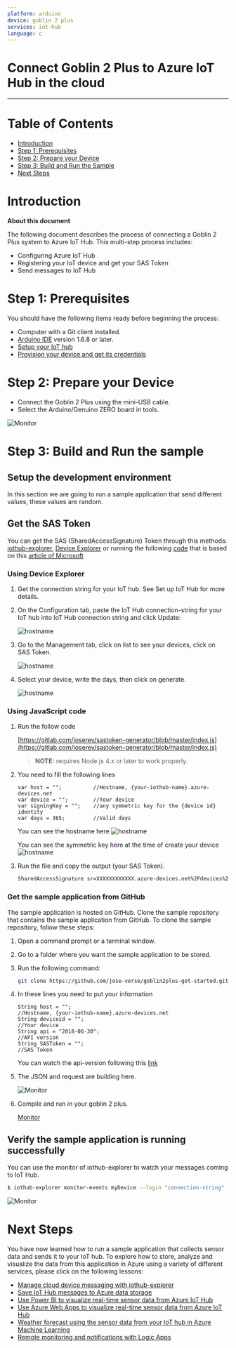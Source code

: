 ```yaml
---
platform: arduino
device: goblin 2 plus
services: iot-hub
language: c
---
```


# Connect Goblin 2 Plus to Azure IoT Hub in the cloud
---

# Table of Contents

-   [Introduction](#Introduction)
-   [Step 1: Prerequisites](#Step-1-Prerequisites)
-   [Step 2: Prepare your Device](#Step-2-PrepareDevice)
-   [Step 3: Build and Run the Sample](#Step-3-Build)
-   [Next Steps](#NextSteps)

<a name="Introduction"></a>
# Introduction

**About this document**

The following document describes the process of connecting a Goblin 2 Plus system to Azure IoT Hub. This multi-step process includes:
-   Configuring Azure IoT Hub
-   Registering your IoT device and get your SAS Token
-   Send messages to IoT Hub

<a name="Step-1-Prerequisites"></a>
# Step 1: Prerequisites

You should have the following items ready before beginning the process:
- Computer with a Git client installed.
- [Arduino IDE](https://www.arduino.cc/en/main/software) version 1.6.8 or later.
- [Setup your IoT hub](https://catalog.azureiotsolutions.com/docs?title=Azure/azure-iot-device-ecosystem/setup_iothub) 
- [Provision your device and get its credentials](https://github.com/Azure/azure-iot-device-ecosystem/blob/master/manage_iot_hub.md)

<a name="Step-2-PrepareDevice"></a>
# Step 2: Prepare your Device
-  Connect the Goblin 2 Plus using the mini-USB cable.
-  Select the Arduino/Genuino ZERO board in tools.

![Monitor](media/arduino_board.png)

<a name="Step-3-Build"></a>
# Step 3: Build and Run the sample

## Setup the development environment

In this section we are going to run a sample application that send different values, these values are random.

## Get the SAS Token

You can get the SAS (SharedAccessSignature) Token through this methods: [iothub-explorer](https://github.com/Azure/iothub-explorer), [Device Explorer](https://github.com/Azure/azure-iot-sdk-csharp/releases) or running the following [code](https://gitlab.com/joserey/sastoken-generator/blob/master/index.js) that is based on this [article of Microsoft](https://docs.microsoft.com/en-us/azure/iot-hub/iot-hub-devguide-security#security-tokens)

### Using Device Explorer

1. Get the connection string for your IoT hub. See Set up IoT Hub for more details.

1. On the Configuration tab, paste the IoT Hub connection-string for your IoT hub into IoT Hub connection string and click Update:

    ![hostname](media/dvsas_1.png)

1. Go to the Management tab, click on list to see your devices, click on SAS Token.

    ![hostname](media/dvsas_2.png)

1. Select your device, write the days, then click on generate.

    ![hostname](media/dvsas_3.png)

### Using JavaScript code

1. Run the follow code

    [https://gitlab.com/joserey/sastoken-generator/blob/master/index.js](https://gitlab.com/joserey/sastoken-generator/blob/master/index.js)

    > **NOTE:**
    > requires Node.js 4.x or later to work properly.

1. You need to fill the following lines

    ```
    var host = "";          //Hostname, {your-iothub-name}.azure-devices.net
    var device = "";        //Your device
    var signingKey = "";    //any symmetric key for the {device id} identity
    var days = 365;         //Valid days
    ```
    You can see the hostname here
    ![hostname](media/hostname.png)

    You can see the symmetric key here at the time of create your device
    ![hostname](media/symmetric_key.png)

1. Run the file and copy the output (your SAS Token).

    ```bash
    SharedAccessSignature sr=XXXXXXXXXXXX.azure-devices.net%2Fdevices%2FXXXXXXXXXXX&sig=XXXXXXXXXXXXXXXXXXXXXXXXXXXXXXXXXXXXXXXXXXXXX&se=1562285589
    ```

### Get the sample application from GitHub

The sample application is hosted on GitHub. Clone the sample repository that contains the sample application from GitHub. To clone the sample repository, follow these steps:

1. Open a command prompt or a terminal window.
1. Go to a folder where you want the sample application to be stored.
1. Run the following command:

   ```bash
   git clone https://github.com/jose-verse/goblin2plus-get-started.git
   ```

1. In these lines you need to put your information

    ```
    String host = "";                                                  //Hostname, {your-iothub-name}.azure-devices.net
    String deviceid = "";                                              //Your device
    String api = "2018-06-30";                                         //API version
    String SASToken = "";                                              //SAS Token
    ```
    You can watch the api-version following this [link](https://docs.microsoft.com/en-us/azure/iot-hub/iot-hub-devguide-security)

1. The JSON and request are building here.

    ![Monitor](media/json_request.png)

1. Compile and run in your goblin 2 plus.

    [Monitor](media/compile_and_run.png)

## Verify the sample application is running successfully

You can use the monitor of iothub-explorer to watch your messages coming to IoT Hub.

```bash
$ iothub-explorer monitor-events myDevice --login "connection-string"
```

![Monitor](media/monitor.png)

<a name="NextSteps"></a>
# Next Steps

You have now learned how to run a sample application that collects sensor data and sends it to your IoT hub. To explore how to store, analyze and visualize the data from this application in Azure using a variety of different services, please click on the following lessons:

-   [Manage cloud device messaging with iothub-explorer]
-   [Save IoT Hub messages to Azure data storage]
-   [Use Power BI to visualize real-time sensor data from Azure IoT Hub]
-   [Use Azure Web Apps to visualize real-time sensor data from Azure IoT Hub]
-   [Weather forecast using the sensor data from your IoT hub in Azure Machine Learning]
-   [Remote monitoring and notifications with Logic Apps]   

[Manage cloud device messaging with iothub-explorer]: https://docs.microsoft.com/en-us/azure/iot-hub/iot-hub-explorer-cloud-device-messaging
[Save IoT Hub messages to Azure data storage]: https://docs.microsoft.com/en-us/azure/iot-hub/iot-hub-store-data-in-azure-table-storage
[Use Power BI to visualize real-time sensor data from Azure IoT Hub]: https://docs.microsoft.com/en-us/azure/iot-hub/iot-hub-live-data-visualization-in-power-bi
[Use Azure Web Apps to visualize real-time sensor data from Azure IoT Hub]: https://docs.microsoft.com/en-us/azure/iot-hub/iot-hub-live-data-visualization-in-web-apps
[Weather forecast using the sensor data from your IoT hub in Azure Machine Learning]: https://docs.microsoft.com/en-us/azure/iot-hub/iot-hub-weather-forecast-machine-learning
[Remote monitoring and notifications with Logic Apps]: https://docs.microsoft.com/en-us/azure/iot-hub/iot-hub-monitoring-notifications-with-azure-logic-apps
[setup-devbox-linux]: https://github.com/Azure/azure-iot-sdk-c/blob/master/doc/devbox_setup.md
